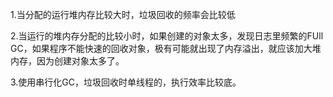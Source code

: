 1.当分配的运行堆内存比较大时，垃圾回收的频率会比较低

2.当运行的堆内存分配的比较小时，如果创建的对象太多，发现日志里频繁的FUll GC，如果程序不能快速的回收对象，极有可能就出现了内存溢出，就应该加大堆内存，因为创建对象太多了。

3.使用串行化GC，垃圾回收时单线程的，执行效率比较底。